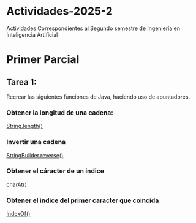 # Actividades-2025-2
Actividades Correspondientes al Segundo semestre de Ingeniería en Inteligencia Artificial
# Primer Parcial
## Tarea 1:
Recrear las siguientes funciones de Java, haciendo uso de apuntadores.
### Obtener la longitud de una cadena:
[String.length()](./LongitudCadena.c)
### Invertir una cadena
[StringBuilder.reverse()](./InvertirCadena.c)
### Obtener el cáracter de un indice
[charAt()](./CharAt.c)
### Obtener el indice del primer caracter que coincida
[IndexOf()](./IndexOf.c)